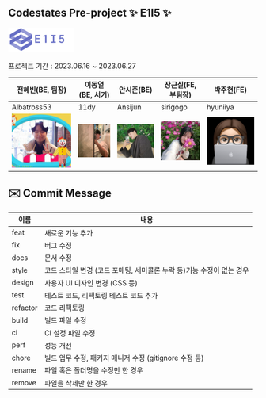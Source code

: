 ## Codestates Pre-project ✨ E1I5 ✨

![로고](readmeImg/logo-w.png)

프로젝트 기간 : 2023.06.16 ~ 2023.06.27

| 전혜빈(BE, 팀장)            | 이동열(BE, 서기)            | 안시준(BE)                  | 장근실(FE, 부팀장)          | 박주현(FE)                  |
| --------------------------- | --------------------------- | --------------------------- | --------------------------- | --------------------------- |
| Albatross53                 | 11dy                        | Ansijun                     | sirigogo                    | hyuniiya                    |
| ![혜빈님](readmeImg/hb.png) | ![동열님](readmeImg/dy.png) | ![시준님](readmeImg/sj.png) | ![근실님](readmeImg/gs.png) | ![주현님](readmeImg/jh.png) |

## ✉️ Commit Message

| 이름     | 내용                                                                  |
| -------- | --------------------------------------------------------------------- |
| feat     | 새로운 기능 추가                                                      |
| fix      | 버그 수정                                                             |
| docs     | 문서 수정                                                             |
| style    | 코드 스타일 변경 (코드 포매팅, 세미콜론 누락 등)기능 수정이 없는 경우 |
| design   | 사용자 UI 디자인 변경 (CSS 등)                                        |
| test     | 테스트 코드, 리팩토링 테스트 코드 추가                                |
| refactor | 코드 리팩토링                                                         |
| build    | 빌드 파일 수정                                                        |
| ci       | CI 설정 파일 수정                                                     |
| perf     | 성능 개선                                                             |
| chore    | 빌드 업무 수정, 패키지 매니저 수정 (gitignore 수정 등)                |
| rename   | 파일 혹은 폴더명을 수정만 한 경우                                     |
| remove   | 파일을 삭제만 한 경우                                                 |
